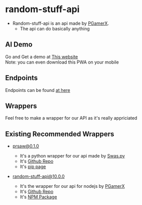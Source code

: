 # random-stuff-api
* Random-stuff-api is an api made by [PGamerX](https://pgamerx.com).
  * The api can do basically anything

## AI Demo
Go and Get a demo at [This website](https://chat.pgamerx.com)            
Note: you can even download this PWA on your mobile

## Endpoints 
Endpoints can be found [at here](https://api.pgamerx.com/endpoints)

## Wrappers
Feel free to make a wrapper for our API as it's really appriciated 

## Existing Recommended Wrappers
* prsaw@0.1.0
  * It's a python wrapper for our api made by [Swas.py](https://github.com/codewithswastik)
  * It's [Github Repo](https://github.com/CodeWithSwastik/prsaw)
  * It's [pip page](https://pypi.org/project/prsaw)
  
* random-stuff-api@10.0.0
  * It's the wrapper for our api for nodejs by [PGamerX](https://github.com/pgamerxdev)
  * It's [Github Repo](https://github.com/pgamerxstudio/projects/tree/api-wrapper)
  * It's [NPM Package](https://npmjs.org/random-stuff-api)
  
